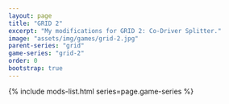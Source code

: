 ```yaml
---
layout: page
title: "GRID 2"
excerpt: "My modifications for GRID 2: Co-Driver Splitter."
image: "assets/img/games/grid-2.jpg"
parent-series: "grid"
game-series: "grid-2"
order: 0
bootstrap: true
---
```


{% include mods-list.html series=page.game-series %}
